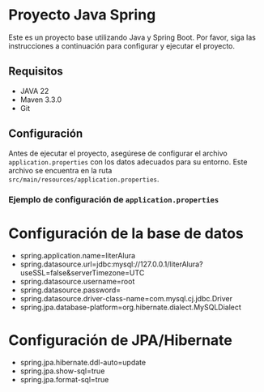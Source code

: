 # Proyecto Java Spring

Este es un proyecto base utilizando Java y Spring Boot. Por favor, siga las instrucciones a continuación para configurar y ejecutar el proyecto.

## Requisitos

- JAVA 22
- Maven 3.3.0
- Git

## Configuración

Antes de ejecutar el proyecto, asegúrese de configurar el archivo `application.properties` con los datos adecuados para su entorno. Este archivo se encuentra en la ruta `src/main/resources/application.properties`.

### Ejemplo de configuración de `application.properties`

# Configuración de la base de datos
- spring.application.name=literAlura
- spring.datasource.url=jdbc:mysql://127.0.0.1/literAlura?useSSL=false&serverTimezone=UTC
- spring.datasource.username=root
- spring.datasource.password=
- spring.datasource.driver-class-name=com.mysql.cj.jdbc.Driver
- spring.jpa.database-platform=org.hibernate.dialect.MySQLDialect

# Configuración de JPA/Hibernate
- spring.jpa.hibernate.ddl-auto=update
- spring.jpa.show-sql=true
- spring.jpa.format-sql=true
